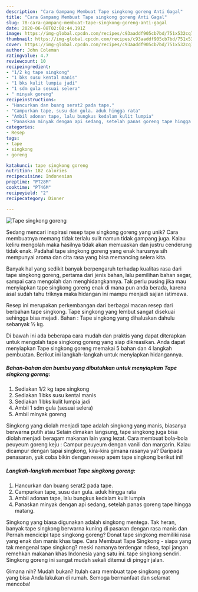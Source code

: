 ```yaml
---
description: "Cara Gampang Membuat Tape singkong goreng Anti Gagal"
title: "Cara Gampang Membuat Tape singkong goreng Anti Gagal"
slug: 78-cara-gampang-membuat-tape-singkong-goreng-anti-gagal
date: 2020-06-08T02:08:44.191Z
image: https://img-global.cpcdn.com/recipes/c93aaddf905cb7bd/751x532cq70/tape-singkong-goreng-foto-resep-utama.jpg
thumbnail: https://img-global.cpcdn.com/recipes/c93aaddf905cb7bd/751x532cq70/tape-singkong-goreng-foto-resep-utama.jpg
cover: https://img-global.cpcdn.com/recipes/c93aaddf905cb7bd/751x532cq70/tape-singkong-goreng-foto-resep-utama.jpg
author: John Coleman
ratingvalue: 4.7
reviewcount: 10
recipeingredient:
- "1/2 kg tape singkong"
- "1 bks susu kental manis"
- "1 bks kulit lumpia jadi"
- "1 sdm gula sesuai selera"
- " minyak goreng"
recipeinstructions:
- "Hancurkan dan buang serat2 pada tape."
- "Campurkan tape, susu dan gula. aduk hingga rata"
- "Ambil adonan tape, lalu bungkus kedalam kulit lumpia"
- "Panaskan minyak dengan api sedang, setelah panas goreng tape hingga matang."
categories:
- Resep
tags:
- tape
- singkong
- goreng

katakunci: tape singkong goreng 
nutrition: 182 calories
recipecuisine: Indonesian
preptime: "PT28M"
cooktime: "PT46M"
recipeyield: "2"
recipecategory: Dinner

---
```



![Tape singkong goreng](https://img-global.cpcdn.com/recipes/c93aaddf905cb7bd/751x532cq70/tape-singkong-goreng-foto-resep-utama.jpg)

Sedang mencari inspirasi resep tape singkong goreng yang unik? Cara membuatnya memang tidak terlalu sulit namun tidak gampang juga. Kalau keliru mengolah maka hasilnya tidak akan memuaskan dan justru cenderung tidak enak. Padahal tape singkong goreng yang enak harusnya sih mempunyai aroma dan cita rasa yang bisa memancing selera kita.

Banyak hal yang sedikit banyak berpengaruh terhadap kualitas rasa dari tape singkong goreng, pertama dari jenis bahan, lalu pemilihan bahan segar, sampai cara mengolah dan menghidangkannya. Tak perlu pusing jika mau menyiapkan tape singkong goreng enak di mana pun anda berada, karena asal sudah tahu triknya maka hidangan ini mampu menjadi sajian istimewa.

Resep ini merupakan perkembangan dari berbagai macan resep dari berbahan tape singkong. Tape singkong yang lembut sangat disekuai sehingga bisa mejadi. Bahan : Tape singkong yang dihaluskan dahulu sebanyak ½ kg.


Di bawah ini ada beberapa cara mudah dan praktis yang dapat diterapkan untuk mengolah tape singkong goreng yang siap dikreasikan. Anda dapat menyiapkan Tape singkong goreng memakai 5 bahan dan 4 langkah pembuatan. Berikut ini langkah-langkah untuk menyiapkan hidangannya.

<!--inarticleads1-->

##### Bahan-bahan dan bumbu yang dibutuhkan untuk menyiapkan Tape singkong goreng:

1. Sediakan 1/2 kg tape singkong
1. Sediakan 1 bks susu kental manis
1. Sediakan 1 bks kulit lumpia jadi
1. Ambil 1 sdm gula (sesuai selera)
1. Ambil  minyak goreng


Singkong yang diolah menjadi tape adalah singkong yang manis, biasanya berwarna putih atau Selain dimakan langsung, tape singkong juga bisa diolah menjadi beragam makanan lain yang lezat. Cara membuat bola-bola peuyeum goreng keju : Campur peuyeum dengan vanili dan margarin. Kalau dicampur dengan tapai singkong, kira-kira gimana rasanya ya? Daripada penasaran, yuk coba bikin dengan resep apem tape singkong berikut ini! 

<!--inarticleads2-->

##### Langkah-langkah membuat Tape singkong goreng:

1. Hancurkan dan buang serat2 pada tape.
1. Campurkan tape, susu dan gula. aduk hingga rata
1. Ambil adonan tape, lalu bungkus kedalam kulit lumpia
1. Panaskan minyak dengan api sedang, setelah panas goreng tape hingga matang.


Singkong yang biasa digunakan adalah singkong mentega. Tak heran, banyak tape singkong berwarna kuning di pasaran dengan rasa manis dan Pernah mencicipi tape singkong goreng? Donat tape singkong memiliki rasa yang enak dan manis khas tape. Cara Membuat Tape Singkong - siapa yang tak mengenal tape singkong? meski namanya terdengar ndeso, tapi jangan remehkan makanan khas Indonesia yang satu ini. tape singkong sendiri. Singkong goreng ini sangat mudah sekali ditemui di pinggir jalan. 

Gimana nih? Mudah bukan? Itulah cara membuat tape singkong goreng yang bisa Anda lakukan di rumah. Semoga bermanfaat dan selamat mencoba!
